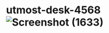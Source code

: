 # utmost-desk-4568![Screenshot (1633)](https://user-images.githubusercontent.com/108018344/215650494-b858677b-fbb5-428a-8fef-517f8c627413.png)
